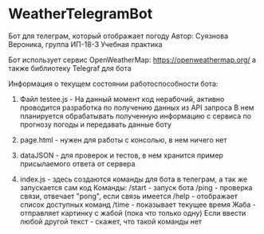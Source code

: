 # WeatherTelegramBot
Бот для телеграм, который отображает погоду
Автор: Суязнова Вероника, группа ИП-18-3
Учебная практика

Бот использует сервис OpenWeatherMap: https://openweathermap.org/
а также библиотеку Telegraf для бота

Информация о текущем состоянии работоспособности бота:
1. Файл testee.js - На данный момент код нерабочий, активно проводится разработка по получению данных из API запроса
В нем планируется обрабатывать полученную информацию с сервиса по прогнозу погоды и передавать данные боту
2. page.html - нужен для работы с консолью, в нем ничего нет
3. dataJSON - для проверок и тестов, в нем хранится пример присылаемого ответа от сервера

4. index.js - здесь создаются команды для бота в телеграм, а так же запускается сам код
Команды:
/start - запуск бота
/ping - проверка связи, отвечает "pong", если связь имеется
/help - отображает список доступных команд
/time - показывает текущее время
Жаба - отправляет картинку с жабой (пока что только одну)
Если ввести любой другой текст - скажет, что такой команды нет
